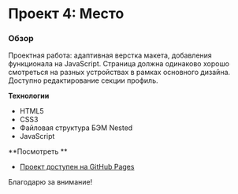 # Проект 4: Место

### Обзор

Проектная работа:  адаптивная верстка макета, добавления функционала на JavaScript.
Страница должна одинаково хорошо смотреться на разных устройствах в рамках основного дизайна.
Доступно редактирование секции профиль.

**Технологии**

* HTML5
* CSS3
* Файловая структура БЭМ Nested
* JavaScript

**Посмотреть **
* [Проект доступен на GitHub Pages](https://makssyrnev.github.io/mesto/index.html)

Благодарю за внимание!
